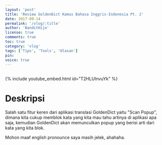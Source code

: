 ```yaml
---
layout: 'post'
title: 'Review GoldenDict Kamus Bahasa Inggris-Indonesia Pt. 2'
date: 2017-09-14
permalink: '/vlog/:title'
author: 'BanditHijo'
license: true
comments: true
toc: true
category: 'vlog'
tags: ['Tips', 'Tools', 'Ulasan']
pin:
voice: true
---
```


<div style="margin-top:30px;"></div>

{% include youtube_embed.html id="T2HLUInvuYk" %}

# Deskripsi

Salah satu fitur keren dari aplikasi translasi GoldenDict yaitu "Scan Popup", dimana kita cukup memblok kata yang kita mau tahu artinya di aplikasi apa saja, kemudian GoldenDict akan memunculkan popup yang berisi arti dari kata yang kita blok.

Mohon maaf english pronounce saya masih jelek, ahahaha.
